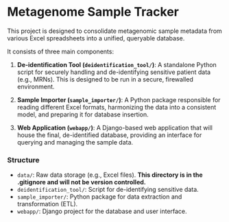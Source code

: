 # Metagenome Sample Tracker

This project is designed to consolidate metagenomic sample metadata from various Excel spreadsheets into a unified, queryable database.

It consists of three main components:

1.  **De-identification Tool (`deidentification_tool/`)**: A standalone Python script for securely handling and de-identifying sensitive patient data (e.g., MRNs). This is designed to be run in a secure, firewalled environment.

2.  **Sample Importer (`sample_importer/`)**: A Python package responsible for reading different Excel formats, harmonizing the data into a consistent model, and preparing it for database insertion.

3.  **Web Application (`webapp/`)**: A Django-based web application that will house the final, de-identified database, providing an interface for querying and managing the sample data.

### Structure

-   `data/`: Raw data storage (e.g., Excel files). **This directory is in the .gitignore and will not be version controlled.**
-   `deidentification_tool/`: Script for de-identifying sensitive data.
-   `sample_importer/`: Python package for data extraction and transformation (ETL).
-   `webapp/`: Django project for the database and user interface.
